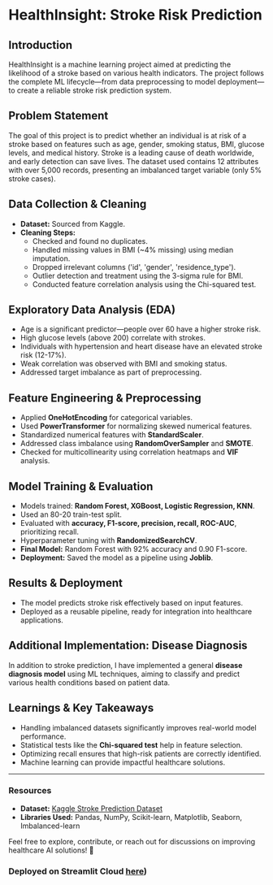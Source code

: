 # HealthInsight: Stroke Risk Prediction

## Introduction
HealthInsight is a machine learning project aimed at predicting the likelihood of a stroke based on various health indicators. The project follows the complete ML lifecycle—from data preprocessing to model deployment—to create a reliable stroke risk prediction system.

## Problem Statement
The goal of this project is to predict whether an individual is at risk of a stroke based on features such as age, gender, smoking status, BMI, glucose levels, and medical history. Stroke is a leading cause of death worldwide, and early detection can save lives. The dataset used contains 12 attributes with over 5,000 records, presenting an imbalanced target variable (only 5% stroke cases).

## Data Collection & Cleaning
- **Dataset:** Sourced from Kaggle.
- **Cleaning Steps:**
  - Checked and found no duplicates.
  - Handled missing values in BMI (~4% missing) using median imputation.
  - Dropped irrelevant columns ('id', 'gender', 'residence_type').
  - Outlier detection and treatment using the 3-sigma rule for BMI.
  - Conducted feature correlation analysis using the Chi-squared test.

## Exploratory Data Analysis (EDA)
- Age is a significant predictor—people over 60 have a higher stroke risk.
- High glucose levels (above 200) correlate with strokes.
- Individuals with hypertension and heart disease have an elevated stroke risk (12-17%).
- Weak correlation was observed with BMI and smoking status.
- Addressed target imbalance as part of preprocessing.

## Feature Engineering & Preprocessing
- Applied **OneHotEncoding** for categorical variables.
- Used **PowerTransformer** for normalizing skewed numerical features.
- Standardized numerical features with **StandardScaler**.
- Addressed class imbalance using **RandomOverSampler** and **SMOTE**.
- Checked for multicollinearity using correlation heatmaps and **VIF** analysis.

## Model Training & Evaluation
- Models trained: **Random Forest, XGBoost, Logistic Regression, KNN**.
- Used an 80-20 train-test split.
- Evaluated with **accuracy, F1-score, precision, recall, ROC-AUC**, prioritizing recall.
- Hyperparameter tuning with **RandomizedSearchCV**.
- **Final Model:** Random Forest with 92% accuracy and 0.90 F1-score.
- **Deployment:** Saved the model as a pipeline using **Joblib**.

## Results & Deployment
- The model predicts stroke risk effectively based on input features.
- Deployed as a reusable pipeline, ready for integration into healthcare applications.

## Additional Implementation: Disease Diagnosis
In addition to stroke prediction, I have implemented a general **disease diagnosis model** using ML techniques, aiming to classify and predict various health conditions based on patient data.

## Learnings & Key Takeaways
- Handling imbalanced datasets significantly improves real-world model performance.
- Statistical tests like the **Chi-squared test** help in feature selection.
- Optimizing recall ensures that high-risk patients are correctly identified.
- Machine learning can provide impactful healthcare solutions.

---
### Resources
- **Dataset:** [Kaggle Stroke Prediction Dataset](https://www.kaggle.com/datasets/fedesoriano/stroke-prediction-dataset)
- **Libraries Used:** Pandas, NumPy, Scikit-learn, Matplotlib, Seaborn, Imbalanced-learn

Feel free to explore, contribute, or reach out for discussions on improving healthcare AI solutions! 🚀

### Deployed on Streamlit Cloud [here](https://healthinsinght.streamlit.app/heart_stroke))
